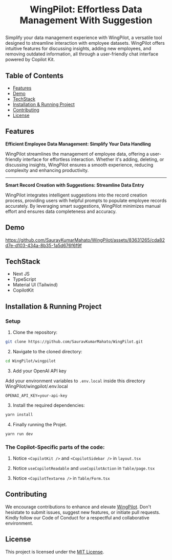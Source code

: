 # <p align="center">WingPilot: Effortless Data Management With Suggestion</p>

Simplify your data management experience with WingPilot, a versatile tool designed to streamline interaction with employee datasets. WingPilot offers intuitive features for discussing insights, adding new employees, and removing outdated information, all through a user-friendly chat interface powered by Copilot Kit.

## Table of Contents

- [Features](#features)
- [Demo](#demo)
- [TechStack](#techstack)
- [Installation & Running Project](#installation--running-project)
- [Contributing](#contributing)
- [License](#license)

## Features

**Efficient Employee Data Management: Simplify Your Data Handling**

WingPilot streamlines the management of employee data, offering a user-friendly interface for effortless interaction. Whether it's adding, deleting, or discussing insights, WingPilot ensures a smooth experience, reducing complexity and enhancing productivity.

---

**Smart Record Creation with Suggestions: Streamline Data Entry**

WingPilot integrates intelligent suggestions into the record creation process, providing users with helpful prompts to populate employee records accurately. By leveraging smart suggestions, WingPilot minimizes manual effort and ensures data completeness and accuracy.


## Demo
<!-- demo link -->

https://github.com/SauravKumarMahato/WingPilot/assets/83631265/cda82d7e-d103-434a-8b35-1a5d676f6f9f

## TechStack

- Next JS
- TypeScript
- Material UI (Tailwind)
- CopilotKit


## Installation & Running Project

### Setup

1. Clone the repository:

```bash
git clone https://github.com/SauravKumarMahato/WingPilot.git
```

2. Navigate to the cloned directory:

```bash
cd WingPilot/wingpilot
```

3. Add your OpenAI API key

Add your environment variables to `.env.local` inside this directory WingPilot/wingpilot/.env.local 

```
OPENAI_API_KEY=your-api-key
```

3. Install the required dependencies:

```bash
yarn install 
```


4. Finally running the Projet. 

```bash
yarn run dev
```

### The Copilot-Specific parts of the code:

1. Notice `<CopilotKit />` and `<CopilotSidebar />` in `layout.tsx`

2. Notice `useCopilotReadable`  and `useCopilotAction` in `Table/page.tsx` 

3. Notice  `<CopilotTextarea />` in `Table/Form.tsx`

## Contributing

We encourage contributions to enhance and elevate [WingPilot](https://github.com/SauravKumarMahato/WingPilot.git). Don't hesistate to submit issues, suggest new features, or initiate pull requests. Kindly follow our Code of Conduct for a respectful and collaborative environment.

## License

This project is licensed under the [MIT License](/LICENSE).
